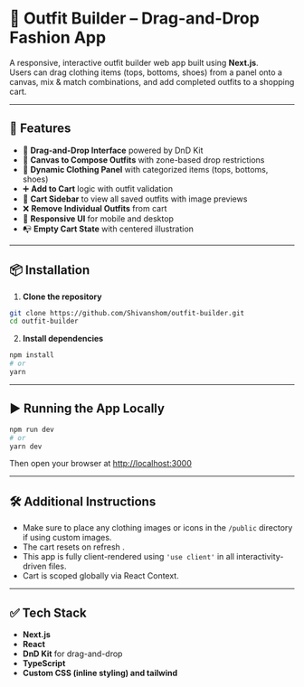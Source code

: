 
# 🧥 Outfit Builder – Drag-and-Drop Fashion App

A responsive, interactive outfit builder web app built using **Next.js**.  
Users can drag clothing items (tops, bottoms, shoes) from a panel onto a canvas, mix & match combinations, and add completed outfits to a shopping cart.

---

## 🚀 Features

- 🧲 **Drag-and-Drop Interface** powered by DnD Kit
- 🧍 **Canvas to Compose Outfits** with zone-based drop restrictions
- 👚 **Dynamic Clothing Panel** with categorized items (tops, bottoms, shoes)
- ➕ **Add to Cart** logic with outfit validation
- 🛒 **Cart Sidebar** to view all saved outfits with image previews
- ❌ **Remove Individual Outfits** from cart
- 🧼 **Responsive UI** for mobile and desktop
- 📭 **Empty Cart State** with centered illustration

---

## 📦 Installation

1. **Clone the repository**

```bash
git clone https://github.com/Shivanshom/outfit-builder.git
cd outfit-builder
```

2. **Install dependencies**

```bash
npm install
# or
yarn
```

---

## ▶️ Running the App Locally

```bash
npm run dev
# or
yarn dev
```

Then open your browser at [http://localhost:3000](http://localhost:3000)

---

## 🛠 Additional Instructions

- Make sure to place any clothing images or icons in the `/public` directory if using custom images.
- The cart resets on refresh .
- This app is fully client-rendered using `'use client'` in all interactivity-driven files.
- Cart is scoped globally via React Context.

---

## ✅ Tech Stack

- **Next.js**
- **React**
- **DnD Kit** for drag-and-drop
- **TypeScript**
- **Custom CSS (inline styling) and tailwind**
